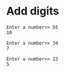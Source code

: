 # Add digits

    Enter a number>> 55
    10

    Enter a number>> 34
    7

    Enter a number>> 23
    5
